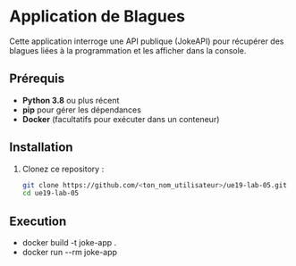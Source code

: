 # Application de Blagues

Cette application interroge une API publique (JokeAPI) pour récupérer des blagues liées à la programmation et les afficher dans la console.

## Prérequis

- **Python 3.8** ou plus récent
- **pip** pour gérer les dépendances
- **Docker** (facultatifs pour exécuter dans un conteneur)

## Installation

1. Clonez ce repository :
   ```bash
   git clone https://github.com/<ton_nom_utilisateur>/ue19-lab-05.git
   cd ue19-lab-05

## Execution
- docker build -t joke-app .
- docker run --rm joke-app